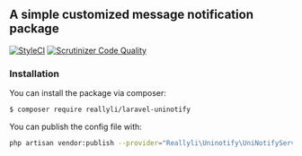 ## A simple customized message notification package

[![StyleCI](https://github.styleci.io/repos/139133199/shield?branch=master)](https://github.styleci.io/repos/139133199)
[![Scrutinizer Code Quality](https://scrutinizer-ci.com/g/reallyli/laravel-uninotify/badges/quality-score.png?b=master)](https://scrutinizer-ci.com/g/reallyli/laravel-uninotify/?branch=master)

### Installation
You can install the package via composer:
``` bash
$ composer require reallyli/laravel-uninotify
```

You can publish the config file with:
```bash
php artisan vendor:publish --provider="Reallyli\Uninotify\UniNotifyServiceProvider"
```

